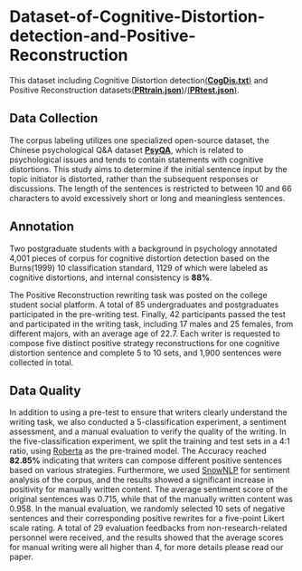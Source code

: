# Dataset-of-Cognitive-Distortion-detection-and-Positive-Reconstruction

This dataset including Cognitive Distortion detection[(**CogDis.txt**)](https://github.com/405200144/Dataset-of-Cognitive-Distortion-detection-and-Positive-Reconstruction/blob/main/CogDis.txt) and Positive Reconstruction datasets[(**PRtrain.json**)](https://github.com/405200144/Dataset-of-Cognitive-Distortion-detection-and-Positive-Reconstruction/blob/main/PRtrain.json)/[(**PRtest.json**)](https://github.com/405200144/Dataset-of-Cognitive-Distortion-detection-and-Positive-Reconstruction/blob/main/PRtest.json).

## Data Collection
The corpus labeling utilizes one specialized open-source dataset, the Chinese psychological Q&A dataset [**PsyQA**](https://github.com/thu-coai/PsyQA), which is related to psychological issues and tends to contain statements with cognitive distortions.
This study aims to determine if the initial sentence input by the topic initiator is distorted, rather than the subsequent responses or discussions. The length of the sentences is restricted to between 10 and 66 characters to avoid excessively short or long and meaningless sentences.

## Annotation
Two postgraduate students with a background in psychology annotated 4,001 pieces of corpus for cognitive distortion detection based on the Burns(1999) 10 classification standard, 1129 of which were labeled as cognitive distortions, and internal consistency is **88%**.

The Positive Reconstruction rewriting task was posted on the college student social platform. A total of 85 undergraduates and postgraduates participated in the pre-writing test. Finally, 42 participants passed the test and participated in the writing task, including 17 males and 25 females, from different majors, with an average age of 22.7. Each writer is requested to compose five distinct positive strategy reconstructions for one cognitive distortion sentence and complete 5 to 10 sets, and 1,900 sentences were collected in total.

## Data Quality
In addition to using a pre-test to ensure that writers clearly understand the writing task, we also conducted a 5-classification experiment, a sentiment assessment, and a manual evaluation to verify the quality of the writing. In the five-classification experiment, we split the training and test sets in a 4:1 ratio, using [Roberta](https://huggingface.co/docs/transformers/model_doc/roberta) as the pre-trained model. The Accuracy reached **82.85\%** indicating that writers can compose different positive sentences based on various strategies. Furthermore, we used [SnowNLP](https://github.com/isnowfy/snownlp) for sentiment analysis of the corpus, and the results showed a significant increase in positivity for manually written content. The average sentiment score of the original sentences was 0.715, while that of the manually written content was 0.958. In the manual evaluation, we randomly selected 10 sets of negative sentences and their corresponding positive rewrites for a five-point Likert scale rating. A total of 29 evaluation feedbacks from non-research-related personnel were received, and the results showed that the average scores for manual writing were all higher than 4, for more details please read our paper.
